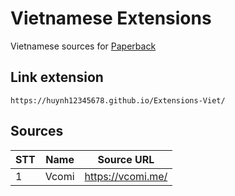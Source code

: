# Vietnamese Extensions
Vietnamese sources for [Paperback](https://paperback.moe/)

## Link extension
```
https://huynh12345678.github.io/Extensions-Viet/
```
## Sources

|STT    | Name                      | Source URL                                 |
| ----- | ------------------------- | ------------------------------------------ |
|   1   | Vcomi                     | https://vcomi.me/                          |
